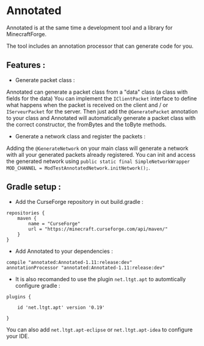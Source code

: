 # Annotated
Annotated is at the same time a development tool and a library for MinecraftForge.

The tool includes an annotation processor that can generate code for you.

## Features :

* Generate packet class :

Annotated can generate a packet class from a "data" class (a class with fields for the data)
You can implement the ``IClientPacket`` interface to define what happens when the packet is received on the client and / or ``IServeurPacket`` for the server.
Then just add the ``@GeneratePacket`` annotation to your class and Annotated will automatically generate a packet class with the correct constructor, the fromBytes and the toByte methods.

* Generate a network class and register the packets :

Adding the ``@GenerateNetwork`` on your main class will generate a network with all your generated packets already registered.
You can init and access the generated network using ``public static final SimpleNetworkWrapper MOD_CHANNEL = ModTestAnnotatedNetwork.initNetwork();``.

## Gradle setup :

* Add the CurseForge repository in out build.gradle :
```
repositories {
    maven {
        name = "CurseForge"
        url = "https://minecraft.curseforge.com/api/maven/"
    }
}
```

* Add Annotated to your dependencies :
```
compile "annotated:Annotated-1.11:release:dev"
annotationProcessor "annotated:Annotated-1.11:release:dev"
```

* It is also recomanded to use the plugin ``net.ltgt.apt`` to automtically configure gradle :
```
plugins {

    id 'net.ltgt.apt' version '0.19'

}
```
You can also add ``net.ltgt.apt-eclipse`` or ``net.ltgt.apt-idea`` to configure your IDE.
